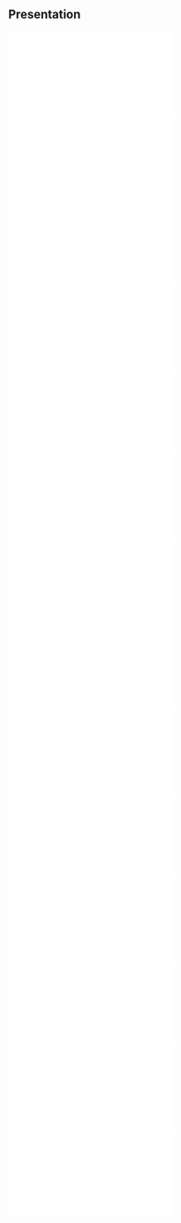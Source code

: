 ## Presentation
![](img/1.pdf)
![](img/2.pdf)
![](img/3.pdf)
![](img/4.pdf)
![](img/5.pdf)
![](img/6.pdf)
![](img/7.pdf)
![](img/8.pdf)
![](img/9.pdf)
![](img/10.pdf)
![](img/11.pdf)
![](img/12.pdf)
![](img/13.pdf)
![](img/14.pdf)

